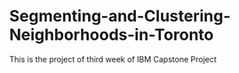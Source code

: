 # Segmenting-and-Clustering-Neighborhoods-in-Toronto
This is the project of third week of IBM Capstone Project
